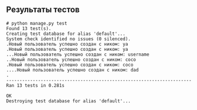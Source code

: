 ## Результаты тестов

    # python manage.py test
    Found 13 test(s).
    Creating test database for alias 'default'...
    System check identified no issues (0 silenced).
    .Новый пользователь успешно создан с ником: ya
    .Новый пользователь успешно создан с ником: ya
    ...Новый пользователь успешно создан с ником: username
    ..Новый пользователь успешно создан с ником: coco
    .Новый пользователь успешно создан с ником: coco
    ....Новый пользователь успешно создан с ником: dad
    .
    ----------------------------------------------------------------------
    Ran 13 tests in 0.281s

    OK
    Destroying test database for alias 'default'...